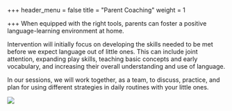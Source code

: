 +++
header_menu = false
title = "Parent Coaching"
weight = 1

+++
When equipped with the right tools, parents can foster a positive language-learning environment at home.

Intervention will initially focus on developing the skills needed to be met before we expect language out of little ones. This can include joint attention, expanding play skills, teaching basic concepts and early vocabulary, and increasing their overall understanding and use of language. 

In our sessions, we will work together, as a team, to discuss, practice, and plan for using different strategies in daily routines with your little ones.

![](/uploads/pexels-andrea-piacquadio-3818963.jpg)